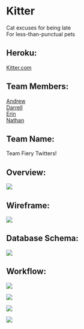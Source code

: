 Kitter
======

Cat excuses for being late<br>
For less-than-punctual pets

Heroku:
-------
<a href="http://kitter.herokuapp.com/">Kitter.com</a>


Team Members:
------------
<a href="https://github.com/AndrieuxReabeurts">Andrew</a><br>
<a href="https://github.com/darrrelll">Darrell</a><br>
<a href="https://github.com/ErinJoan">Erin</a><br>
<a href="https://github.com/NathanSass">Nathan</a>

Team Name:
---------
Team Fiery Twitters!


Overview:
--------
<a href="http://imgur.com/CI1xUpj"><img src="http://i.imgur.com/CI1xUpj.jpg?1"></a>


Wireframe:
---------
<a href="http://imgur.com/QcWA5vX"><img src="http://i.imgur.com/QcWA5vX.jpg"></a>

Database Schema:
---------------
<a href="http://imgur.com/swf17Y9"><img src="http://i.imgur.com/swf17Y9.jpg?1"></a>

Workflow:
--------

<a href="http://imgur.com/aUD0Blg"><img src="http://i.imgur.com/aUD0Blg.jpg?1"></a>

<a href="http://imgur.com/iWapz9g"><img src="http://i.imgur.com/iWapz9g.jpg?1"></a>

<a href="http://imgur.com/AHVDvTZ"><img src="http://i.imgur.com/AHVDvTZ.jpg?1"></a>

<a href="http://imgur.com/0tpC4hz"><img src="http://i.imgur.com/0tpC4hz.jpg?1"></a>

